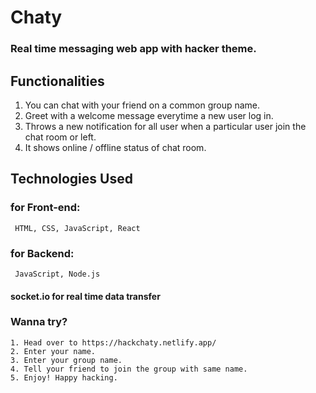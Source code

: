 # Chaty

### Real time messaging web app with hacker theme.

## Functionalities

1. You can chat with your friend on a common group name.
2. Greet with a welcome message everytime a new user log in.
3. Throws a new notification for all user when a particular user join the chat room or left.
4. It shows online / offline status of chat room.

## Technologies Used

### for Front-end:

     HTML, CSS, JavaScript, React


### for Backend:

     JavaScript, Node.js

#### socket.io for real time data transfer

### Wanna try?

    1. Head over to https://hackchaty.netlify.app/
    2. Enter your name.
    3. Enter your group name.
    4. Tell your friend to join the group with same name.
    5. Enjoy! Happy hacking.

